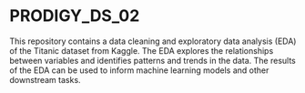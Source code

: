 # PRODIGY_DS_02
This repository contains a data cleaning and exploratory data analysis (EDA) of the Titanic dataset from Kaggle. The EDA explores the relationships between variables and identifies patterns and trends in the data. The results of the EDA can be used to inform machine learning models and other downstream tasks.
